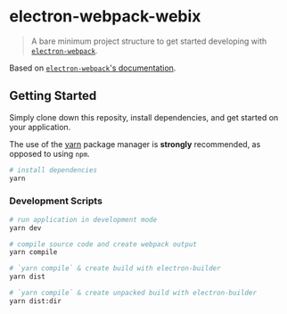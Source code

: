 # electron-webpack-webix
> A bare minimum project structure to get started developing with [`electron-webpack`](https://github.com/electron-userland/electron-webpack).

Based on [`electron-webpack`'s documentation](https://webpack.electron.build/).

## Getting Started
Simply clone down this reposity, install dependencies, and get started on your application.

The use of the [yarn](https://yarnpkg.com/) package manager is **strongly** recommended, as opposed to using `npm`.

```bash
# install dependencies
yarn
```

### Development Scripts

```bash
# run application in development mode
yarn dev

# compile source code and create webpack output
yarn compile

# `yarn compile` & create build with electron-builder
yarn dist

# `yarn compile` & create unpacked build with electron-builder
yarn dist:dir
```

